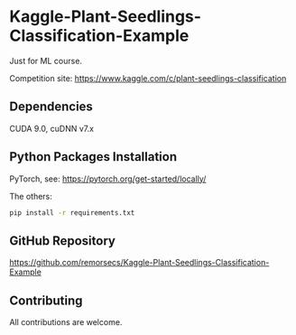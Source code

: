 # Kaggle-Plant-Seedlings-Classification-Example

Just for ML course.

Competition site: https://www.kaggle.com/c/plant-seedlings-classification

## Dependencies

CUDA 9.0, cuDNN v7.x

## Python Packages Installation

PyTorch, see: https://pytorch.org/get-started/locally/

The others:

```bash
pip install -r requirements.txt
```

## GitHub Repository

https://github.com/remorsecs/Kaggle-Plant-Seedlings-Classification-Example

## Contributing

All contributions are welcome.

